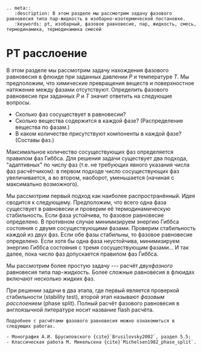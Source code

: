 ```{eval-rst}
.. meta::
   :description: В этом разделе мы рассмотрим задачу фазового равновесия типа пар-жидкость в изобарно-изотермической постановке.
   :keywords: pt, изобарный, фазовое равновесие, пар, жидкость, смесь, термодинамика, термодинамика смесей
```

# PT расслоение

В этом разделе мы рассмотрим задачу нахождения фазового равновесия в флюиде при заданных давлении $P$ и температуре $T$.
Мы предположим, что химические превращения веществ и поверхностное натяжение между фазами отсутствуют.
Определить фазового равновесие при заданных $P$ и $T$ значит ответить на следующие вопросы.
- Сколько фаз сосуществует в равновесии?
- Сколько вещества содержится в каждой фазе? (Распределение вещества по фазам.)
- В каком количестве присутствуют компоненты в каждой фазе? (Составы фаз.)

Максимальное количество сосуществующих фаз определяется правилом фаз Гиббса.
Для решения задачи существует два подхода, "адаптивных" по числу фаз (т.е. не требующих явного указания числа фаз расчётчиком): в первом подходе число сосуществующих фаз увеличивается, а во втором, наоборот, уменьшается (начиная с максимально возможного).

Мы рассмотрим первый подход как наиболее распространённый.
Идея сводится к следующему.
Предположим, что всего одна фаза существует в равновесии и проверим её термодинамическую стабильность.
Если фаза устойчива, то фазовое равновесие определено.
В противном случае минимизируем энергию Гиббса состояния с двумя сосуществующими фазами.
Проверим стабильность каждой из двух фаз.
Если обе фазы стабильны, то фазовое равновесие определено.
Если хотя бы одна фаза неустойчива, минимизируем энергию Гиббса состояния с тремя сосуществующим фазами...
И так далее, пока число фаз допускается правилом фаз Гиббса.

Мы рассмотрим более простую задачу --- расчёт _двухфазного_ равновесия типа пар-жидкость.
Более сложные равновесия в флюидах включают несколько жидких фаз.

При решении задачи в два этапа, где первый является проверкой стабильности (stability test), второй этап называют _фазовым расслоением_ (phase split).
Полный расчёт фазового равновесия в англоязычной литературе носит название flash расчёта.

```{admonition} Материалы
Подробнее с расчётами фазового равновесия можно ознакомиться в следующих работах.

- Монография А.И. Брусиловского {cite}`Brusilovsky2002`, раздел 5.5;
- Классическая работа М. Микельсена {cite}`Michelsen1982_phase_split`.
```
